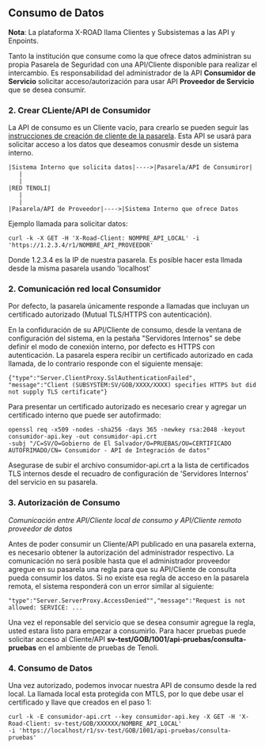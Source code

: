 ## Consumo de Datos ##

**Nota**: La plataforma X-ROAD llama Clientes y Subsistemas a las API y Enpoints. 


Tanto la institución que consume como la que ofrece datos administran su propia Pasarela de Seguridad con una API/Cliente disponible para realizar el intercambio. Es responsabilidad del administrador de la API **Consumidor de Servicio** solicitar acceso/autorización para usar API **Proveedor de Servicio** que se desea consumir. 


### 2. Crear CLiente/API de Consumidor ###

La API de consumo es un Cliente vacío, para crearlo se pueden seguir las [instrucciones de creación de cliente de la pasarela](https://github.com/nordic-institute/X-Road/blob/develop/doc/Manuals/ug-ss_x-road_6_security_server_user_guide.md#4-security-server-clients). Esta API se usará para solicitar acceso a los datos que deseamos conusmir desde un sistema interno.

```
|Sistema Interno que solicita datos|---->|Pasarela/API de Consumiror|
   |
   |
|RED TENOLI|
   |
   |
|Pasarela/API de Proveedor|---->|Sistema Interno que ofrece Datos
```

Ejemplo llamada para solicitar datos:
```
curl -k -X GET -H 'X-Road-Client: NOMPRE_API_LOCAL' -i 'https://1.2.3.4/r1/NOMBRE_API_PROVEEDOR'
``` 

Donde 1.2.3.4 es la IP de nuestra pasarela. Es posible hacer esta llmada desde la misma pasarela usando 'localhost'  

### 2. Comunicación red local Consumidor ###

Por defecto, la pasarela únicamente responde a llamadas que incluyan un certificado autorizado (Mutual TLS/HTTPS con autenticación).

En la confiduración de su API/Cliente de consumo, desde la ventana de configuración del sistema, en la pestaña "Servidores Internos" se debe definir el modo de conexión interno, por defecto es HTTPS con autenticación. La pasarela espera recibir un certificado autorizado en cada llamada, de lo contrario responde con el siguiente mensaje:
```
{"type":"Server.ClientProxy.SslAuthenticationFailed",
"message":"Client (SUBSYSTEM:SV/GOB/XXXX/XXXX) specifies HTTPS but did not supply TLS certificate"}
```

Para presentar un certificado autorizado es necesario crear y agregar un certificado interno que puede ser autofirmado:  
```
openssl req -x509 -nodes -sha256 -days 365 -newkey rsa:2048 -keyout consumidor-api.key -out consumidor-api.crt 
-subj "/C=SV/O=Gobierno de El Salvador/O=PRUEBAS/OU=CERTIFICADO AUTOFRIMADO/CN= Consumidor - API de Integración de datos"
```

Asegurase de subir el archivo consumidor-api.crt a la lista de certificados TLS internos desde el recuadro de configuración de 'Servidores Internos' del servicio en su pasarela.


### 3. Autorización de Consumo ###
*Comunicación entre API/Cliente local de consumo y API/Cliente remoto proveedor de datos*

Antes  de poder consumir un Cliente/API publicado en una pasarela externa, es necesario obtener la autorización del administrador respectivo. 
La comunicación no será posible hasta que el administrador proveedor agregue en su pasarela una regla para que su API/Cliente de consulta pueda consumir los datos. Si no existe esa regla de acceso en la pasarela remota, el sistema responderá con un error similar al siguiente:

```
"type":"Server.ServerProxy.AccessDenied"","message":"Request is not allowed: SERVICE: ...
```
Una vez el reponsable del servicio que se desea consumir agregue la regla, usted estara listo para empezar a consumirlo. Para hacer pruebas puede solicitar acceso al Cliente/API **sv-test/GOB/1001/api-pruebas/consulta-pruebas** en el ambiente de pruebas de Tenoli.

### 4. Consumo de Datos ###

Una vez autorizado, podemos invocar nuestra API de consumo desde la red local. La llamada local esta protegida con MTLS, por lo que debe usar el certificado y llave que creados en el paso 1:
```
curl -k -E consumidor-api.crt --key consumidor-api.key -X GET -H 'X-Road-Client: sv-test/GOB/XXXXXX/NOMBRE_API_LOCAL' 
-i 'https://localhost/r1/sv-test/GOB/1001/api-pruebas/consulta-pruebas'
``` 
